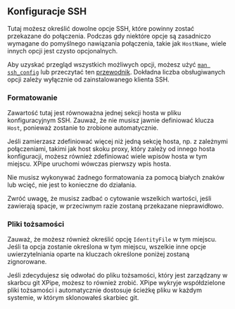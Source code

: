 ## Konfiguracje SSH

Tutaj możesz określić dowolne opcje SSH, które powinny zostać przekazane do połączenia.
Podczas gdy niektóre opcje są zasadniczo wymagane do pomyślnego nawiązania połączenia, takie jak `HostName`,
wiele innych opcji jest czysto opcjonalnych.

Aby uzyskać przegląd wszystkich możliwych opcji, możesz użyć [`man ssh_config`](https://linux.die.net/man/5/ssh_config) lub przeczytać ten [przewodnik](https://www.ssh.com/academy/ssh/config).
Dokładna liczba obsługiwanych opcji zależy wyłącznie od zainstalowanego klienta SSH.

### Formatowanie

Zawartość tutaj jest równoważna jednej sekcji hosta w pliku konfiguracyjnym SSH.
Zauważ, że nie musisz jawnie definiować klucza `Host`, ponieważ zostanie to zrobione automatycznie.

Jeśli zamierzasz zdefiniować więcej niż jedną sekcję hosta, np. z zależnymi połączeniami, takimi jak host skoku proxy, który zależy od innego hosta konfiguracji, możesz również zdefiniować wiele wpisów hosta w tym miejscu. XPipe uruchomi wówczas pierwszy wpis hosta.

Nie musisz wykonywać żadnego formatowania za pomocą białych znaków lub wcięć, nie jest to konieczne do działania.

Zwróć uwagę, że musisz zadbać o cytowanie wszelkich wartości, jeśli zawierają spacje, w przeciwnym razie zostaną przekazane nieprawidłowo.

### Pliki tożsamości

Zauważ, że możesz również określić opcję `IdentityFile` w tym miejscu.
Jeśli ta opcja zostanie określona w tym miejscu, wszelkie inne opcje uwierzytelniania oparte na kluczach określone poniżej zostaną zignorowane.

Jeśli zdecydujesz się odwołać do pliku tożsamości, który jest zarządzany w skarbcu git XPipe, możesz to również zrobić.
XPipe wykryje współdzielone pliki tożsamości i automatycznie dostosuje ścieżkę pliku w każdym systemie, w którym sklonowałeś skarbiec git.
